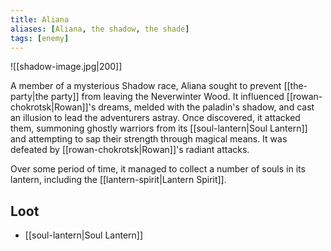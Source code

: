 ```yaml
---
title: Aliana
aliases: [Aliana, the shadow, the shade]
tags: [enemy]
---
```

![[shadow-image.jpg|200]]

A member of a mysterious Shadow race, Aliana sought to prevent [[the-party|the party]] from leaving the Neverwinter Wood. It influenced [[rowan-chokrotsk|Rowan]]'s dreams, melded with the paladin's shadow, and cast an illusion to lead the adventurers astray. Once discovered, it attacked them, summoning ghostly warriors from its [[soul-lantern|Soul Lantern]] and attempting to sap their strength through magical means. It was defeated by [[rowan-chokrotsk|Rowan]]'s radiant attacks.

Over some period of time, it managed to collect a number of souls in its lantern, including the [[lantern-spirit|Lantern Spirit]].

## Loot
- [[soul-lantern|Soul Lantern]]